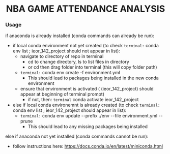 # <center>NBA GAME ATTENDANCE ANALYSIS</center>

### Usage 
if anaconda is already installed (conda commands can already be run):
- if local conda environment not yet created (to check `terminal:` conda env list ; ieor_142_project should not appear in list):
	- navigate to directory of repo in terminal
    	- cd to change directory, ls to list files in directory
    	- or cd then drag folder into terminal (this will copy folder path)
  	- `terminal:` conda env create -f environment.yml 
   		- This should lead to packages being installed in the new conda environment
  	- ensure that environment is activated ( (ieor_142_project) should appear at beginning of terminal prompt)
   		- if not, then: `terminal` conda activate ieor_142_project
- else if local conda environemnt is already created (to check `terminal:` conda env list ; ieor_142_project should appear in list):
	- `terminal:` conda env update --prefix ./env --file environment.yml  --prune
		- This should lead to any missing packages being installed
		
else if anaconda not yet installed (conda commands cannot be run):
- follow instructions here: https://docs.conda.io/en/latest/miniconda.html
 

